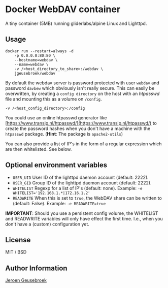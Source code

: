 # Docker WebDAV container

A tiny container (5MB) running gliderlabs/alpine Linux and Lighttpd.

## Usage

	docker run --restart=always -d
		-p 0.0.0.0:80:80 \
		--hostname=webdav \
		--name=webdav \
		-v /<host_directory_to_share>:/webdav \
		jgeusebroek/webdav

By default the webdav server is password protected with user `webdav` and password `davbew` which obviously isn't really secure.
This can easily be overwritten, by creating a `config directory` on the host with an *htpasswd* file and mounting this as a volume on `/config`.

	-v /<host_config_directory>:/config

You could use an online htpasswd generator like [https://www.transip.nl/htpasswd/](https://www.transip.nl/htpasswd/) to create the password hashes when you don't have a machine with the `htpasswd` package. (**Hint**: The package is `apache2-utils`)

You can also provide a list of IP's in the form of a regular expression which are then whitelisted. See below.

## Optional environment variables

* `USER_UID` User ID of the lighttpd daemon account (default: 2222).
* `USER_GID` Group ID of the lighttpd daemon account (default: 2222).
* `WHITELIST` Regexp for a list of IP's (default: none). Example: `-e WHITELIST='192.168.1.*|172.16.1.2'`
* `READWRITE` When this is set to `true`, the WebDAV share can be written to (default: False). Example: `-e READWRITE=true`

**IMPORTANT**: Should you use a persistent config volume, the WHITELIST and READWRITE variables will only have effect the first time. I.e., when you don't have a (custom) configuration yet.

## License

MIT / BSD

## Author Information

[Jeroen Geusebroek](http://jeroengeusebroek.nl/)